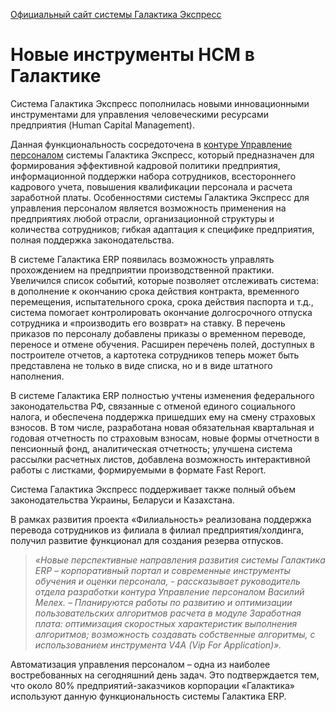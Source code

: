 [Официальный сайт системы Галактика Экспресс](http://galaktika-express.ru/)

# Новые инструменты HCM в Галактике #

Система Галактика Экспресс пополнилась новыми инновационными инструментами для управления человеческими ресурсами предприятия (Human Cаpital Management).

Данная функциональность сосредоточена в [контуре Управление персоналом](Personal.md) системы Галактика Экспресс, который предназначен для формирования эффективной кадровой политики предприятия, информационной поддержки набора сотрудников, всестороннего кадрового учета, повышения квалификации персонала и расчета заработной платы. Особенностями системы Галактика Экспресс для управления персоналом является возможность применения на предприятиях любой отрасли, организационной структуры и количества сотрудников; гибкая адаптация к специфике предприятия, полная поддержка законодательства.

В системе Галактика ERP появилась возможность управлять прохождением на предприятии производственной практики. Увеличился список событий, которые позволяет отслеживать система: в дополнение к окончанию срока действия контракта, временного перемещения, испытательного срока, срока действия паспорта и т.д., система помогает контролировать окончание долгосрочного отпуска сотрудника и «производить его возврат» на ставку.
В перечень приказов по персоналу добавлены приказы о временном переводе, переносе и отмене обучения. Расширен перечень полей, доступных в построителе отчетов, а картотека сотрудников теперь может быть представлена не только в виде списка, но и в виде штатного наполнения.

В системе Галактика ERP полностью учтены изменения федерального законодательства РФ, связанные с отменой единого социального налога, и обеспечена поддержка пришедших ему на смену страховых взносов. В том числе, разработана новая обязательная квартальная и годовая отчетность по страховым взносам, новые формы отчетности в пенсионный фонд, аналитическая отчетность; улучшена система рассылки расчетных листов,  добавлена возможность интерактивной работы с листками, формируемыми в формате Fast Report.

Система Галактика Экспресс поддерживает также полный объем законодательства Украины, Беларуси и Казахстана.

В рамках развития проекта «Филиальность» реализована поддержка перевода сотрудников из филиала в филиал предприятия/холдинга, получил развитие функционал для создания резерва отпусков.

> _«Новые перспективные направления развития системы Галактика ERP – корпоративный портал и современные инструменты обучения и оценки персонала, - рассказывает руководитель отдела разработки контура Управление персоналом Василий Мелех. – Планируются работы по развитию и оптимизации пользовательских алгоритмов расчета в модуле Заработная плата: оптимизация скоростных характеристик выполнения алгоритмов; возможность создавать собственные алгоритмы, с использованием инструмента V4A (Vip For Application)»._

Автоматизация управления персоналом – одна из наиболее востребованных на сегодняшний день задач. Это подтверждается тем, что около 80% предприятий-заказчиков корпорации «Галактика» используют данную функциональность системы Галактика ERP.